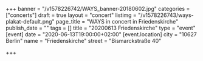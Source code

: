+++
banner = "/v1578226742/WAYS_banner-20180602.jpg"
categories = ["concerts"]
draft = true
layout = "concert"
listimg = "/v1578226743/ways-plakat-default.png"
page_title = "WAYS in concert in Friedenskirche"
publish_date = ""
tags = []
title = "20200613 Friedenskirche"
type = "event"
[event]
date = "2020-06-13T19:00:00+02:00"
[event.location]
city = "10627 Berlin"
name = "Friedenskirche"
street = "Bismarckstraße 40"

+++
